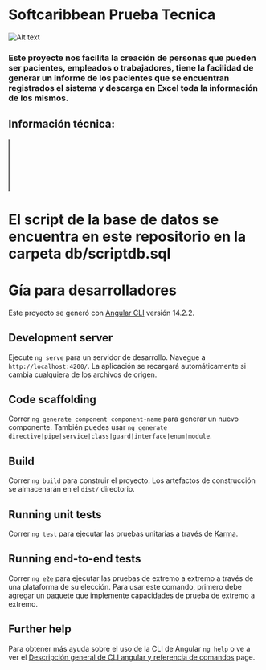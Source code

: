 <h1 class="code-line" data-line-start=0 data-line-end=1><a id="Softcaribbean_Prueba_Tecnica_0"></a>Softcaribbean Prueba Tecnica</h1>
<p class="has-line-data" data-line-start="2" data-line-end="3"><img src="https://www.softcaribbean.com/wp-content/uploads/2021/08/logo-softcaribbean.png" alt="Alt text" title="Title">

### Este proyecte nos facilita la creación de personas que pueden ser pacientes, empleados o trabajadores, tiene la facilidad de generar un informe de los pacientes que se encuentran registrados el sistema y descarga en Excel toda la información de los mismos.

## Información técnica:
<table style="border-collapse: collapse; width: 0%; height: 104px;" border="1">
<tbody>
<tr style="height: 18px;">
<td style="width: 25%; height: 18px; text-align: center;"><strong>Herramienta</strong></td>
<td style="width: 35.9434%; text-align: center; height: 18px;"><strong>Versi&oacute;n&nbsp;</strong></td>
<td style="width: 311.507%; height: 18px; text-align: center;"><strong>Descripci&oacute;n</strong></td>
</tr>
<tr style="height: 18px;">
<td style="width: 25%; height: 18px;">Angular</td>
<td style="width: 35.9434%; height: 18px; text-align: center;">11</td>
<td style="width: 311.507%; height: 18px;">framework principal</td>
</tr>
<tr style="height: 18px;">
<td style="width: 25%; height: 32px;">xlsx</td>
<td style="width: 35.9434%; height: 32px;">0.18</td>
<td style="width: 311.507%; height: 32px;">Descarga de archivos excel</td>
</tr>
<tr style="height: 18px;">
<td style="width: 25%; height: 18px;">angular/material</td>
<td style="width: 35.9434%; height: 18px;">14.2</td>
<td style="width: 311.507%; height: 18px;">Permite implementar componentes Angular con un dise&ntilde;o basado en Material Design</td>
</tr>
<tr style="height: 18px;">
<td style="width: 25%; height: 18px;">
<div>
<div>Bootstrap</div>
</div>
</td>
<td style="width: 35.9434%; height: 18px;">5</td>
<td style="width: 311.507%; height: 18px;">Dise&ntilde;o web</td>
</tr>
<tr>
<td style="width: 25%;">
<div>
<div>Node js</div>
</div>
</td>
<td style="width: 35.9434%;">14.2.2</td>
<td style="width: 311.507%;">Entorno en tiempo de ejecuci&oacute;n</td>
</tr>
</tbody>
</table>


<h1>El script de la base de datos se encuentra en este repositorio en la carpeta db/scriptdb.sql</h1>


# Gía para desarrolladores 

Este proyecto se generó con [Angular CLI](https://github.com/angular/angular-cli) versión 14.2.2.

## Development server

Ejecute `ng serve` para un servidor de desarrollo. Navegue a `http://localhost:4200/`. La aplicación se recargará automáticamente si cambia cualquiera de los archivos de origen.

## Code scaffolding

Correr `ng generate component component-name` para generar un nuevo componente. También puedes usar `ng generate directive|pipe|service|class|guard|interface|enum|module`.

## Build

Correr `ng build` para construir el proyecto. Los artefactos de construcción se almacenarán en el `dist/` directorio.

## Running unit tests

Correr `ng test` para ejecutar las pruebas unitarias a través de [Karma](https://karma-runner.github.io).

## Running end-to-end tests

Correr `ng e2e` para ejecutar las pruebas de extremo a extremo a través de una plataforma de su elección. Para usar este comando, primero debe agregar un paquete que implemente capacidades de prueba de extremo a extremo.

## Further help

Para obtener más ayuda sobre el uso de la CLI de Angular `ng help` 
o ve a ver el [Descripción general de CLI angular y referencia de comandos](https://angular.io/cli) page.
